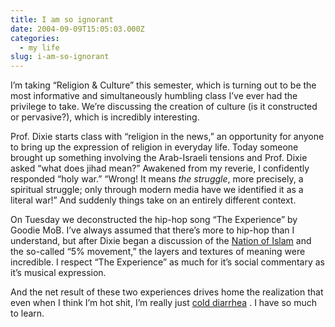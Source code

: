 ```yaml
---
title: I am so ignorant
date: 2004-09-09T15:05:03.000Z
categories:
  - my life
slug: i-am-so-ignorant
---
```

I’m taking “Religion & Culture” this semester, which is turning out to be the most informative and simultaneously humbling class I’ve ever had the privilege to take. We’re discussing the creation of culture (is it constructed or pervasive?), which is incredibly interesting.

Prof. Dixie starts class with “religion in the news,” an opportunity for anyone to bring up the expression of religion in everyday life. Today someone brought up something involving the Arab-Israeli tensions and Prof. Dixie asked “what does jihad mean?” Awakened from my reverie, I confidently responded “holy war.” “Wrong! It means _the struggle_, more precisely, a spiritual struggle; only through modern media have we identified it as a literal war!” And suddenly things take on an entirely different context.

On Tuesday we deconstructed the hip-hop song “The Experience” by Goodie MoB. I’ve always assumed that there’s more to hip-hop than I understand, but after Dixie began a discussion of the [Nation of Islam][1]  and the so-called “5% movement,” the layers and textures of meaning were incredible. I respect “The Experience” as much for it’s social commentary as it’s musical expression.

And the net result of these two experiences drives home the realization that even when I think I’m hot shit, I’m really just [cold diarrhea][2] . I have so much to learn.



 [1]: http://en.wikipedia.org/wiki/Nation_of_Islam
 [2]: http://www.calavera.com/moran/hotshit.wav
